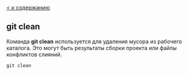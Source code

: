 [< к содержанию](./readme.md) 
## git clean

Команда **git clean** используется для удаления мусора из рабочего каталога. Это могут быть результаты сборки проекта или файлы конфликтов слияний.

```-bash
git clean
```